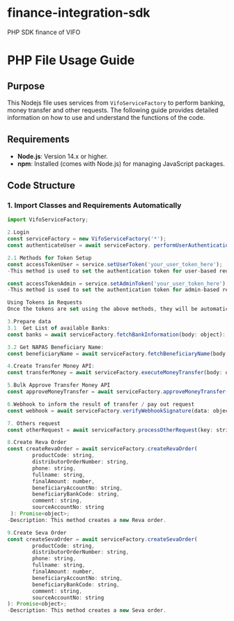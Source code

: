 # finance-integration-sdk
PHP SDK finance of VIFO
# PHP File Usage Guide
## Purpose

This Nodejs file uses services from `VifoServiceFactory` to perform banking, money transfer and other requests. The following guide provides detailed information on how to use and understand the functions of the code.

## Requirements
- **Node.js**: Version 14.x or higher.
- **npm**: Installed (comes with Node.js) for managing JavaScript packages.

## Code Structure
### 1. Import Classes and Requirements Automatically
```javascript
import VifoServiceFactory;

2.Login
const serviceFactory = new VifoServiceFactory('*');
const authenticateUser = await serviceFactory. performUserAuthentication(username: string, password: string): Promise<object>l

2.1 Methods for Token Setup
const accessTokenUser = service.setUserToken('your_user_token_here');
-This method is used to set the authentication token for user-based requests. 

const accessTokenAdmin = service.setAdminToken('your_user_token_here');
-This method is used to set the authentication token for admin-based requests.

Using Tokens in Requests
Once the tokens are set using the above methods, they will be automatically included in the headers for their respective requests.

3.Prepare data
3.1  Get List of available Banks:
const banks = await serviceFactory.fetchBankInformation(body: object): Promise<object>;

3.2 Get NAPAS Beneficiary Name:
const beneficiaryName = await serviceFactory.fetchBeneficiaryName(body: object): Promise<object>;

4.Create Transfer Money API:
const transferMoney = await serviceFactory.executeMoneyTransfer(body: object): Promise<object>;

5.Bulk Approve Transfer Money API
const approveMoneyTransfer = await serviceFactory.approveMoneyTransfer(secretKey: string, timestamp: string, body: object): Promise<object>;

6.Webhook to inform the result of transfer / pay out request
const webhook = await serviceFactory.verifyWebhookSignature(data: object, requestSignature: string, secretKey: string, timestamp: string): Promise<boolean>;

7. Others request
const otherRequest = await serviceFactory.processOtherRequest(key: string): Promise<object>;

8.Create Reva Order
const createRevaOrder = await serviceFactory.createRevaOrder(
        productCode: string,
        distributorOrderNumber: string,
        phone: string,
        fullname: string,
        finalAmount: number,
        beneficiaryAccountNo: string,
        beneficiaryBankCode: string,
        comment: string,
        sourceAccountNo: string
 ): Promise<object>;
-Description: This method creates a new Reva order.

9.Create Seva Order
const createSevaOrder = await serviceFactory.createSevaOrder(
        productCode: string,
        distributorOrderNumber: string,
        phone: string,
        fullname: string,
        finalAmount: number,
        beneficiaryAccountNo: string,
        beneficiaryBankCode: string,
        comment: string,
        sourceAccountNo: string
): Promise<object>;
-Description: This method creates a new Seva order.

